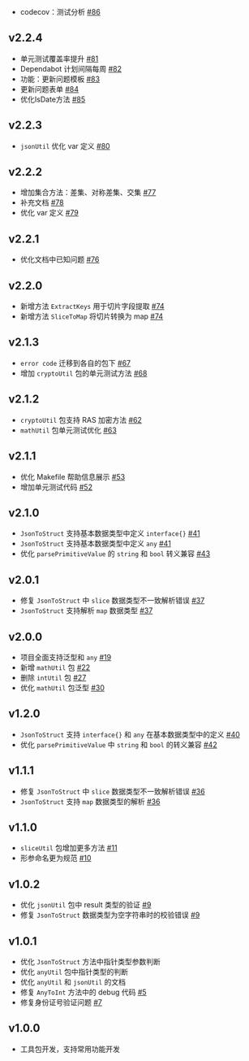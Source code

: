 
- codecov：测试分析 [#86](https://github.com/jefferyjob/go-easy-utils/pull/86)

## v2.2.4
- 单元测试覆盖率提升 [#81](https://github.com/jefferyjob/go-easy-utils/pull/81)
- Dependabot 计划间隔每周 [#82](https://github.com/jefferyjob/go-easy-utils/pull/82)
- 功能：更新问题模板 [#83](https://github.com/jefferyjob/go-easy-utils/pull/83)
- 更新问题表单 [#84](https://github.com/jefferyjob/go-easy-utils/pull/84)
- 优化IsDate方法  [#85](https://github.com/jefferyjob/go-easy-utils/pull/85)

## v2.2.3
- `jsonUtil` 优化 var 定义 [#80](https://github.com/jefferyjob/go-easy-utils/pull/80)

## v2.2.2
- 增加集合方法：差集、对称差集、交集 [#77](https://github.com/jefferyjob/go-easy-utils/pull/77)
- 补充文档 [#78](https://github.com/jefferyjob/go-easy-utils/pull/78)
- 优化 var 定义 [#79](https://github.com/jefferyjob/go-easy-utils/pull/79)

## v2.2.1
- 优化文档中已知问题 [#76](https://github.com/jefferyjob/go-easy-utils/pull/76)

## v2.2.0
- 新增方法 `ExtractKeys` 用于切片字段提取 [#74](https://github.com/jefferyjob/go-easy-utils/pull/74)
- 新增方法 `SliceToMap` 将切片转换为 map [#74](https://github.com/jefferyjob/go-easy-utils/pull/74)

## v2.1.3
- `error code` 迁移到各自的包下 [#67](https://github.com/jefferyjob/go-easy-utils/pull/67)
- 增加 `cryptoUtil` 包的单元测试方法 [#68](https://github.com/jefferyjob/go-easy-utils/pull/68)

## v2.1.2
- `cryptoUtil` 包支持 RAS 加密方法 [#62](https://github.com/jefferyjob/go-easy-utils/pull/62)
- `mathUtil` 包单元测试优化 [#63](https://github.com/jefferyjob/go-easy-utils/pull/63)

## v2.1.1
- 优化 Makefile 帮助信息展示 [#53](https://github.com/jefferyjob/go-easy-utils/pull/53)
- 增加单元测试代码 [#52](https://github.com/jefferyjob/go-easy-utils/pull/52)

## v2.1.0
- `JsonToStruct` 支持基本数据类型中定义 `interface{}` [#41](https://github.com/jefferyjob/go-easy-utils/pull/41)
- `JsonToStruct` 支持基本数据类型中定义 `any` [#41](https://github.com/jefferyjob/go-easy-utils/pull/41)
- 优化 `parsePrimitiveValue` 的 `string` 和 `bool` 转义兼容 [#43](https://github.com/jefferyjob/go-easy-utils/pull/43)

## v2.0.1
- 修复 `JsonToStruct` 中 `slice` 数据类型不一致解析错误 [#37](https://github.com/jefferyjob/go-easy-utils/pull/37)
- `JsonToStruct` 支持解析 `map` 数据类型 [#37](https://github.com/jefferyjob/go-easy-utils/pull/37)

## v2.0.0
- 项目全面支持泛型和 `any` [#19](https://github.com/jefferyjob/go-easy-utils/pull/19)
- 新增 `mathUtil` 包 [#22](https://github.com/jefferyjob/go-easy-utils/pull/22)
- 删除 `intUtil` 包 [#27](https://github.com/jefferyjob/go-easy-utils/pull/27)
- 优化 `mathUtil` 包泛型 [#30](https://github.com/jefferyjob/go-easy-utils/pull/30)

## v1.2.0
- `JsonToStruct` 支持 `interface{}` 和 `any` 在基本数据类型中的定义 [#40](https://github.com/jefferyjob/go-easy-utils/pull/40)
- 优化 `parsePrimitiveValue` 中 `string` 和 `bool` 的转义兼容 [#42](https://github.com/jefferyjob/go-easy-utils/pull/42)

## v1.1.1
- 修复 `JsonToStruct` 中 `slice` 数据类型不一致解析错误 [#36](https://github.com/jefferyjob/go-easy-utils/pull/36)
- `JsonToStruct` 支持 `map` 数据类型的解析 [#36](https://github.com/jefferyjob/go-easy-utils/pull/36)

## v1.1.0
- `sliceUtil` 包增加更多方法 [#11](https://github.com/jefferyjob/go-easy-utils/pull/11)
- 形参命名更为规范 [#10](https://github.com/jefferyjob/go-easy-utils/pull/10)

## v1.0.2
- 优化 `jsonUtil` 包中 result 类型的验证 [#9](https://github.com/jefferyjob/go-easy-utils/pull/9)
- 修复 `JsonToStruct` 数据类型为空字符串时的校验错误 [#9](https://github.com/jefferyjob/go-easy-utils/pull/9)

## v1.0.1
- 优化 `JsonToStruct` 方法中指针类型参数判断
- 优化 `anyUtil` 包中指针类型的判断
- 优化 `anyUtil` 和 `jsonUtil` 的文档
- 修复 `AnyToInt` 方法中的 debug 代码 [#5](https://github.com/jefferyjob/go-easy-utils/pull/5)
- 修复身份证号验证问题 [#7](https://github.com/jefferyjob/go-easy-utils/pull/7)

## v1.0.0
- 工具包开发，支持常用功能开发